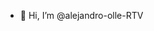 - 👋 Hi, I’m @alejandro-olle-RTV
<!---
- 👀 I’m interested in ...
- 🌱 I’m currently learning ...
- 💞️ I’m looking to collaborate on ...
- 📫 How to reach me ...


alejandro-olle-RTV/alejandro-olle-RTV is a ✨ special ✨ repository because its `README.md` (this file) appears on your GitHub profile.
You can click the Preview link to take a look at your changes.
--->
